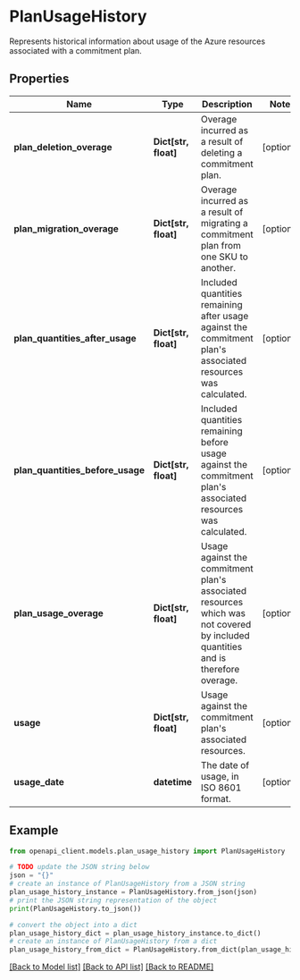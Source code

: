 # PlanUsageHistory

Represents historical information about usage of the Azure resources associated with a commitment plan.

## Properties

Name | Type | Description | Notes
------------ | ------------- | ------------- | -------------
**plan_deletion_overage** | **Dict[str, float]** | Overage incurred as a result of deleting a commitment plan. | [optional] 
**plan_migration_overage** | **Dict[str, float]** | Overage incurred as a result of migrating a commitment plan from one SKU to another. | [optional] 
**plan_quantities_after_usage** | **Dict[str, float]** | Included quantities remaining after usage against the commitment plan&#39;s associated resources was calculated. | [optional] 
**plan_quantities_before_usage** | **Dict[str, float]** | Included quantities remaining before usage against the commitment plan&#39;s associated resources was calculated. | [optional] 
**plan_usage_overage** | **Dict[str, float]** | Usage against the commitment plan&#39;s associated resources which was not covered by included quantities and is therefore overage. | [optional] 
**usage** | **Dict[str, float]** | Usage against the commitment plan&#39;s associated resources. | [optional] 
**usage_date** | **datetime** | The date of usage, in ISO 8601 format. | [optional] 

## Example

```python
from openapi_client.models.plan_usage_history import PlanUsageHistory

# TODO update the JSON string below
json = "{}"
# create an instance of PlanUsageHistory from a JSON string
plan_usage_history_instance = PlanUsageHistory.from_json(json)
# print the JSON string representation of the object
print(PlanUsageHistory.to_json())

# convert the object into a dict
plan_usage_history_dict = plan_usage_history_instance.to_dict()
# create an instance of PlanUsageHistory from a dict
plan_usage_history_from_dict = PlanUsageHistory.from_dict(plan_usage_history_dict)
```
[[Back to Model list]](../README.md#documentation-for-models) [[Back to API list]](../README.md#documentation-for-api-endpoints) [[Back to README]](../README.md)


